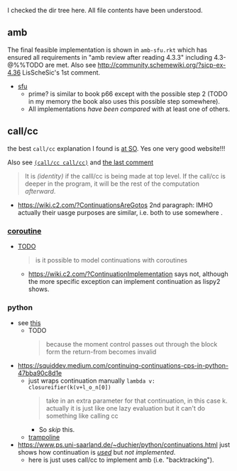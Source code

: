 I checked the dir tree here. All file contents have been understood.
## amb
The final feasible implementation is shown in `amb-sfu.rkt` which has ensured all requirements in "amb review after reading 4.3.3" including 4.3-@%%TODO are met. Also see http://community.schemewiki.org/?sicp-ex-4.36 LisScheSic's 1st comment.
- [sfu](https://www.sfu.ca/~tjd/383summer2019/scheme-amb.html)
  - prime? is similar to book p66 except with the possible step 2 (TODO in my memory the book also uses this possible step somewhere).
  - All implementations *have been compared* with at least one of others.
## call/cc
the best `call/cc` explanation I found is [at SO](https://stackoverflow.com/a/13338881/21294350). Yes one very good website!!!

Also see [`(call/cc call/cc)`](https://stackoverflow.com/a/77952036/21294350) and [the last comment](https://stackoverflow.com/questions/77951586/how-to-interpret-call-cc-call-cc#comment137459845_77952036) 
> It is *(identity)* if the calll/cc is being made at top level. If the call/cc is deeper in the program, it will be the rest of the computation *afterward*.
- https://wiki.c2.com/?ContinuationsAreGotos
  2nd paragraph: IMHO actually their uasge purposes are similar, i.e. both to use somewhere .
### [coroutine](https://wiki.c2.com/?AmbSpecialForm)
- [TODO](https://stackoverflow.com/questions/715758/coroutine-vs-continuation-vs-generator/715913#comment5172146_715758)
  > is it possible to model continuations with coroutines
  - https://wiki.c2.com/?ContinuationImplementation says not, although the more specific exception can implement continuation as lispy2 shows.
### python
- see [this](https://stackoverflow.com/a/66972983/21294350)
  - TODO
    > because the moment control passes out through the block form the return-from becomes invalid
- https://squiddev.medium.com/continuing-continuations-cps-in-python-47bba90c8d1e
  - just wraps continuation manually `lambda v: closureifier(k(v+l_o_n[0])`
    > take in an extra parameter for that continuation, in this case k.
    actually it is just like one lazy evaluation but it can't do something like calling cc
    - So *skip* this.
  - [trampoline](https://stackoverflow.com/a/489860/21294350)
- https://www.ps.uni-saarland.de/~duchier/python/continuations.html
  just shows how continuation is [*used*](https://web.archive.org/web/20081216015619/http://www.ps.uni-sb.de/~duchier/python/validity.py) but *not implemented*.
  - here is just uses call/cc to implement amb (i.e. "backtracking").